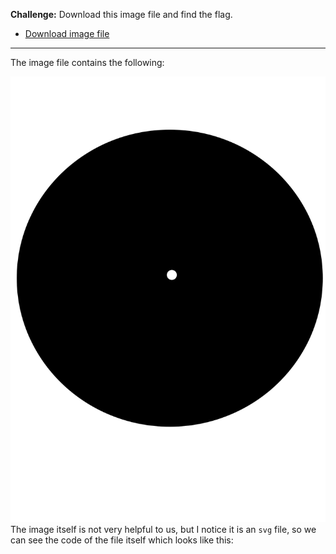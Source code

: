 **Challenge:**
Download this image file and find the flag.
- [Download image file](https://artifacts.picoctf.net/c/101/drawing.flag.svg)

---
The image file contains the following:

![](drawing.flag.svg)
The image itself is not very helpful to us, but I notice it is an `svg` file, so we can see the code of the file itself which looks like this:
```
```